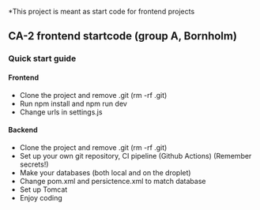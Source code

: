 *This project is meant as start code for frontend projects

## CA-2 frontend startcode (group A, Bornholm)

### Quick start guide

#### Frontend
- Clone the project and remove .git (rm -rf .git)
- Run npm install and npm run dev
- Change urls in settings.js


#### Backend
- Clone the project and remove .git (rm -rf .git)
- Set up your own git repository, CI pipeline (Github Actions) (Remember secrets!)
- Make your databases (both local and on the droplet)
- Change pom.xml and persictence.xml to match database
- Set up Tomcat
- Enjoy coding
